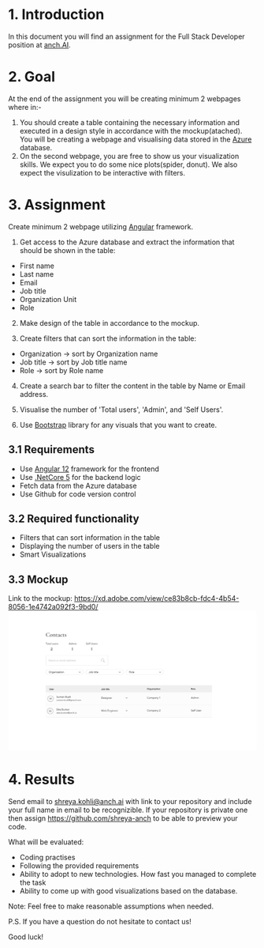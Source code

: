 # 1. Introduction
In this document you will find an assignment for the Full Stack Developer position at [anch.AI](https://anch.ai/).
# 2. Goal
At the end of the assignment you will be creating minimum 2 webpages where in:-

1. You should create a table containing the necessary information and executed in a design style in accordance with the mockup(atached). You will be creating a webpage and visualising data stored in the [Azure](https://azure.microsoft.com/) database.
2. On the second webpage, you are free to show us your visualization skills. We expect you to do some nice plots(spider, donut). We also expect the visulization to be interactive with filters.   
# 3. Assignment
Create minimum 2 webpage utilizing [Angular](https://angular.io/) framework.

1. Get access to the Azure database and extract the information that should be shown in the table:
- First name
- Last name 
- Email
- Job title
- Organization Unit
- Role

2. Make design of the table in accordance to the mockup.

3. Create filters that can sort the information in the table:
- Organization -> sort by Organization name
- Job title -> sort by Job title name
- Role -> sort by Role name

4. Create a search bar to filter the content in the table by Name or Email address.

5. Visualise the number of 'Total users', 'Admin', and 'Self Users'.

6. Use [Bootstrap](https://getbootstrap.com/) library for any visuals that you want to create.
## 3.1 Requirements
- Use [Angular 12](https://angular.io/) framework for the frontend
- Use [.NetCore 5](https://docs.microsoft.com/) for the backend logic
- Fetch data from the Azure database
- Use Github for code version control
## 3.2 Required functionality
- Filters that can sort information in the table
- Displaying the number of users in the table
- Smart Visualizations 
## 3.3 Mockup
Link to the mockup: https://xd.adobe.com/view/ce83b8cb-fdc4-4b54-8056-1e4742a092f3-9bd0/
![](https://github.com/shreya-anch/Fullstack_assignment/blob/74fbfe8cdb346638e3cce2cf28fb147ba970c325/assets/Contacts%20mockup.png)
# 4. Results
Send email to shreya.kohli@anch.ai with link to your repository and include your full name in email to be recognizible. If your repository is private one then assign https://github.com/shreya-anch to be able to preview your code.

What will be evaluated:

- Coding practises
- Following the provided requirements
- Ability to adopt to new technologies. How fast you managed to complete the task
- Ability to come up with good visualizations based on the database. 

Note: Feel free to make reasonable assumptions when needed.

P.S. If you have a question do not hesitate to contact us!

Good luck!


